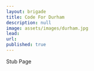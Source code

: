```yaml
---
layout: brigade
title: Code For Durham
description: null
image: assets/images/durham.jpg
lead: 
url: 
published: true
---
```


Stub Page
